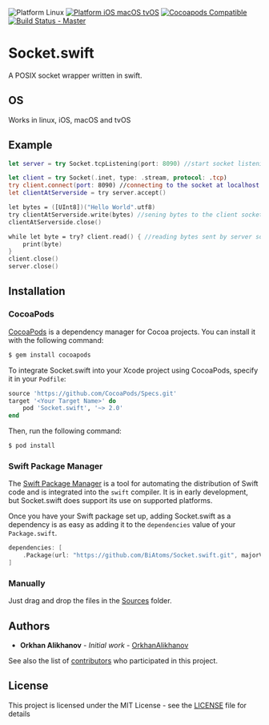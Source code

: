 ![Platform Linux](https://img.shields.io/badge/platform-Linux-green.svg)
[![Platform iOS macOS tvOS](https://img.shields.io/cocoapods/p/Socket.swift.svg?style=flat)](https://github.com/BiAtoms/Socket.swift)
[![Cocoapods Compatible](https://img.shields.io/cocoapods/v/Socket.swift.svg)](https://cocoapods.org/pods/Socket.swift)
[![Build Status - Master](https://travis-ci.org/BiAtoms/Socket.swift.svg?branch=master)](https://travis-ci.org/BiAtoms/Socket.swift)

# Socket.swift

A POSIX socket wrapper written in swift.

## OS
 
Works in linux, iOS, macOS and tvOS

## Example
```swift
let server = try Socket.tcpListening(port: 8090) //start socket listening at localhost:8090

let client = try Socket(.inet, type: .stream, protocol: .tcp)
try client.connect(port: 8090) //connecting to the socket at localhost:8090
let clientAtServerside = try server.accept()

let bytes = ([UInt8])("Hello World".utf8)
try clientAtServerside.write(bytes) //sening bytes to the client socket
clientAtServerside.close()

while let byte = try? client.read() { //reading bytes sent by server socket
    print(byte)
}
client.close()
server.close()
```

## Installation

### CocoaPods

[CocoaPods](http://cocoapods.org) is a dependency manager for Cocoa projects. You can install it with the following command:

```bash
$ gem install cocoapods
```

To integrate Socket.swift into your Xcode project using CocoaPods, specify it in your `Podfile`:

```ruby
source 'https://github.com/CocoaPods/Specs.git'
target '<Your Target Name>' do
    pod 'Socket.swift', '~> 2.0'
end
```

Then, run the following command:

```bash
$ pod install
```

### Swift Package Manager

The [Swift Package Manager](https://swift.org/package-manager/) is a tool for automating the distribution of Swift code and is integrated into the `swift` compiler. It is in early development, but Socket.swift does support its use on supported platforms. 

Once you have your Swift package set up, adding Socket.swift as a dependency is as easy as adding it to the `dependencies` value of your `Package.swift`.

```swift
dependencies: [
    .Package(url: "https://github.com/BiAtoms/Socket.swift.git", majorVersion: 2)
]
```

### Manually
Just drag and drop the files in the [Sources](Sources) folder.

## Authors

* **Orkhan Alikhanov** - *Initial work* - [OrkhanAlikhanov](https://github.com/OrkhanAlikhanov)

See also the list of [contributors](https://github.com/BiAtoms/Socket.swift/contributors) who participated in this project.

## License

This project is licensed under the MIT License - see the [LICENSE](LICENSE) file for details

